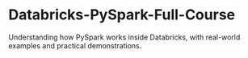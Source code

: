 # Databricks-PySpark-Full-Course
Understanding how PySpark works inside Databricks, with real-world examples and practical demonstrations.
